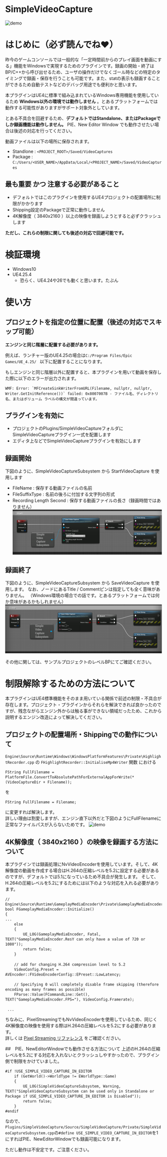 # SimpleVideoCapture
![demo](https://github.com/pafuhana1213/Screenshot/blob/master/SimpleVideoCaptureDemo.gif)

# はじめに（必ず読んでね❤）
昨今のゲームコンソールでは一般的な「一定時間前からのプレイ画面を動画にする」機能をWindowsで実現するためのプラグインです。録画の開始・終了はBP/C++から呼び出せるため、ユーザの操作だけでなくゴール時などの特定のタイミングで録画・保存を行うことも可能です。また、statの表示も録画することができるため自動テストなどのデバッグ用途でも便利かと思います。

本プラグインはUE4に標準で組み込まれているWindows専用機能を使用しているため **Windows以外の環境では動作しません** 。とあるプラットフォームでは動作する可能性がありますがサポート対象外としています。

とある不具合を回避するため、**デフォルトではStandalone、またはPackageでしか録画機能は動作しません。** PIE、New Editor Window でも動作させたい場合は後述の対応を行ってください。

動画ファイルは以下の場所に保存されます。
- Standlone  : ```<PROJECT_ROOT>/Saved/VideoCaptures```
- Package    : ```C:/Users/<USER_NAME>/AppData/Local/<PROJECT_NAME>/Saved/VideoCaptures```

## 最も重要 かつ 注意する必要があること
- デフォルトではこのプラグインを使用するUE4プロジェクトの配置場所に制限がかかります
- Shipping設定のPackageで正常に動作しません
- 4K解像度（ 3840x2160 ）以上の映像を録画しようとすると必ずクラッシュします

**ただし、これらの制限に関しても後述の対応で回避可能です。**

# 検証環境
- Windows10
- UE4.25.4 
  - 恐らく、UE4.24や26でも動くと思います。たぶん

# 使い方
## プロジェクトを指定の位置に配置（後述の対応でスキップ可能）
**エンジンと同じ階層に配置する必要があります。**　

例えば、ランチャー版のUE4.25の場合は```C:/Program Files/Epic Games/UE_4.25/ ``` 以下に配置することになります。

もしエンジンと同じ階層以外に配置すると、本プラグインを用いて動画を保存した際に以下のエラーが出力されます。
```
WMF: Error: `MFCreateSinkWriterFromURL(Filename, nullptr, nullptr, Writer.GetInitReference())` failed: 0x8007007B - ファイル名、ディレクトリ名、またはボリューム ラベルの構文が間違っています。
```

## プラグインを有効に
- プロジェクトのPlugins/SimpleVideoCaptureフォルダにSimpleVideoCaptureプラグイン一式を配置します
- エディタ上などでSimpleVideoCaptureプラグインを有効にします

## 録画開始
下図のように、SimpleVideoCaptureSubsystem から StartVideoCapture を使用します
- FileName : 保存する動画ファイルの名前
- FileSuffixType : 名前の後ろに付加する文字列の形式
- Recording Length Second : 保存する動画ファイルの長さ（録画時間ではありません）
![demo](https://github.com/pafuhana1213/Screenshot/blob/master/SimpleVideoCaptureDemo1.png)

## 録画終了
下図のように、SimpleVideoCaptureSubsystem から SaveVideoCapture を使用します。
なお、ノードにあるTitle / Commentピンは指定しても全く意味がありません。
（Windows環境の場合での話です。とあるプラットフォームでは何か意味があるかもしれません）
![demo](https://github.com/pafuhana1213/Screenshot/blob/master/SimpleVideoCaptureDemo2.png)

その他に関しては、サンプルプロジェクトのレベルBPにてご確認ください。

# 制限解除するための方法について
本プラグインはUE4標準機能をそのまま用いている関係で前述の制限・不具合が存在します。プロジェクト・プラグインからそれらを解決できれば良かったのですが、残念ながらエンジン外からは触る事ができない領域だったため、これから説明するエンジン改造によって解決してください。

## プロジェクトの配置場所・Shippingでの動作について
```Engine\Source\Runtime\Windows\WindowsPlatformFeatures\Private\HighlightRecorder.cpp``` の ```FHighlightRecorder::InitialiseMp4Writer``` 関数 における
```
FString FullFilename = PlatformFile.ConvertToAbsolutePathForExternalAppForWrite(*(VideoCaptureDir + Filename)); 
```
を
```
FString FullFilename = Filename;
```
に変更すれば解決します。  
詳しい理由は割愛しますが、エンジン直下以外だと下図のようにFullFilenameに正常なファイルパスが入らないためです。
![demo](https://github.com/pafuhana1213/Screenshot/blob/master/SimpleVideoCaptureDemo3.png)

## 4K解像度（ 3840x2160 ）の映像を録画する方法について
本プラグインでは録画処理にNvVideoEncoderを使用しています。そして、4K解像度の動画を作成する場合はH.264の圧縮レベルを5.2に設定する必要があるのですが、デフォルトでは5.1になっているため不具合が発生します。
そして、H.264の圧縮レベルを5.2にするためには以下のような対応を入れる必要があります。
```
// Engine\Source\Runtime\GameplayMediaEncoder\Private\GameplayMediaEncoder.cpp
bool FGameplayMediaEncoder::Initialize()
{
...
	else
	{
		UE_LOG(GameplayMediaEncoder, Fatal, TEXT("GameplayMediaEncoder.ResY can only have a value of 720 or 1080"));
		return false;
	}
　
	// add for changing H.264 compression level to 5.2
	VideoConfig.Preset = AVEncoder::FVideoEncoderConfig::EPreset::LowLatency;

	// Specifying 0 will completely disable frame skipping (therefore encoding as many frames as possible)
	FParse::Value(FCommandLine::Get(), TEXT("GameplayMediaEncoder.FPS="), VideoConfig.Framerate);
  
 ...
```

ちなみに、PixelStreamingでもNvVideoEncoderを使用しているため、同じく4K解像度の映像を使用する際はH.264の圧縮レベルを5.2にする必要があります。  
詳しくは [Pixel Streaming リファレンス](https://docs.unrealengine.com/ja/SharingAndReleasing/PixelStreaming/PixelStreamingReference/index.html) をご確認ください。

##　PIE、NewEditorWindowでも動作させる方法について
上述のH.264の圧縮レベルを5.2にする対応を入れないとクラッシュしやすかったので、プラグイン側で制限をかけていました。

```
#if !USE_SIMPLE_VIDEO_CAPTURE_IN_EDITOR
	if (GetWorld()->WorldType != EWorldType::Game)
	{
		UE_LOG(SimpleVideoCaptureSubsystem, Warning, TEXT("SimpleVideoCaptureSubsystem can be used only in Standalone or Package if USE_SIMPLE_VIDEO_CAPTURE_IN_EDITOR is Disabled"));
		return false;
	}
#endif
```

なので、```Plugins/SimpleVideoCapture/Source/SimpleVideoCapture/Private/SimpleVideoCaptureSubsystem.cpp```の```#define USE_SIMPLE_VIDEO_CAPTURE_IN_EDITOR```を1にすればPIE、NewEditorWindowでも録画可能になります。

ただし動作は不安定です。ご注意ください。
